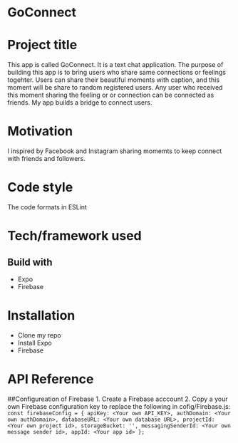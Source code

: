 # GoConnect

# Project title
This app is called GoConnect. It is a text chat application. The purpose of building this app is to bring users who share same connections or feelings togehter. Users can share their beautiful moments with caption, and this moment will be share to random registered users. Any user who received this moment sharing the feeling or or connection can be connected as friends. My app builds a bridge to connect users.

# Motivation
I inspired by Facebook and Instagram sharing momemts to keep connect with friends and followers.

# Code style
The code formats in ESLint 

# Tech/framework used

## Build with
  * Expo
  * Firebase
  
# Installation
  * Clone my repo 
  * Install Expo
  * Firebase
  
# API Reference
  ##Configureation of Firebase
    1. Create a Firebase acccount 
    2. Copy a your own Firebase configuration key to replace the following in cofig/Firebase.js:
       ```
          const firebaseConfig = {
              apiKey: <Your own API_KEY>,
              authDomain: <Your own authDomain>,
              databaseURL: <Your own database URL>,
              projectId: <Your own project id>,
              storageBucket: '',
              messagingSenderId: <Your own message sender id>,
              appId: <Your app id>
           };
      ```
        
